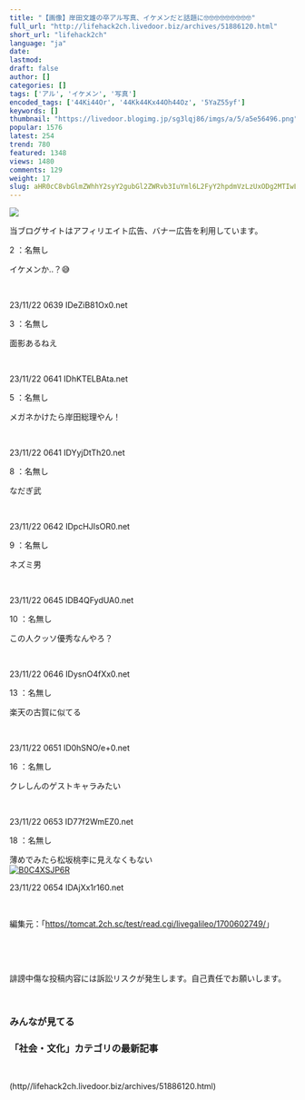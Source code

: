 ```yaml
---
title: "【画像】岸田文雄の卒アル写真、イケメンだと話題に🤓🤓🤓🤓🤓🤓🤓🤓🤓"
full_url: "http://lifehack2ch.livedoor.biz/archives/51886120.html"
short_url: "lifehack2ch"
language: "ja"
date: 
lastmod: 
draft: false
author: []
categories: []
tags: ['アル', 'イケメン', '写真']
encoded_tags: ['44Ki44Or', '44Kk44Kx44Oh44Oz', '5YaZ55yf']
keywords: []
thumbnail: "https://livedoor.blogimg.jp/sg3lqj86/imgs/a/5/a5e56496.png"
popular: 1576
latest: 254
trend: 780
featured: 1348
views: 1480
comments: 129
weight: 17
slug: aHR0cC8vbGlmZWhhY2syY2gubGl2ZWRvb3IuYml6L2FyY2hpdmVzLzUxODg2MTIwLmh0bWw=
---
```


![](https://livedoor.blogimg.jp/sg3lqj86/imgs/a/5/a5e56496.png)

<div><p></p> <a name='more'></a> <p>当ブログサイトはアフィリエイト広告、バナー広告を利用しています。</p> <p> </p> <p></p> <p class='t_name'>2 ：名無し</p> <p class='r1'>イケメンか‥？😅 </p><br><p>23/11/22 0639 IDeZiB81Ox0.net</p> <p class='t_name'>3 ：名無し</p> <p class='r4'>面影あるねえ </p><br><p>23/11/22 0641 IDhKTELBAta.net</p> <p class='t_name'>5 ：名無し</p> <p class='r4'>メガネかけたら岸田総理やん！ </p><br><p>23/11/22 0641 IDYyjDtTh20.net</p> <p class='t_name'>8 ：名無し</p> <p class='r4'>なだぎ武 </p><br><p>23/11/22 0642 IDpcHJIsOR0.net</p> <p class='t_name'>9 ：名無し</p> <p class='r4'>ネズミ男 </p><br><p>23/11/22 0645 IDB4QFydUA0.net</p> <p class='t_name'>10 ：名無し</p> <p class='r4'>この人クッソ優秀なんやろ？ </p><br><p>23/11/22 0646 IDysnO4fXx0.net</p> <p class='t_name'>13 ：名無し</p> <p class='r4'>楽天の古賀に似てる </p><br><p>23/11/22 0651 ID0hSNO/e+0.net</p> <p class='t_name'>16 ：名無し</p> <p class='r4'>クレしんのゲストキャラみたい </p><br><p>23/11/22 0653 ID77f2WmEZ0.net</p> <p class='t_name'>18 ：名無し</p> <p class='r2'>薄めでみたら松坂桃李に見えなくもない<br><a href='https//www.amazon.co.jp/dp/B0C4XSJP6R/?tag=nishiky24-22' target='_blank'><img src='https//m.media-amazon.com/images/I/51e3lf3isAL._SL500_.jpg' alt='B0C4XSJP6R' border='0'></a> </p><p>23/11/22 0654 IDAjXx1r160.net</p> <br><p class='p_url'>編集元：「<a href='https//tomcat.2ch.sc/test/read.cgi/livegalileo/1700602749/' target='_blank'>https//tomcat.2ch.sc/test/read.cgi/livegalileo/1700602749/</a>」</p> <br clear='all'><p id='ad2'></p> <p> </p> <p></p> <br clear='all'> <p> </p> <p></p> <p>誹謗中傷な投稿内容には訴訟リスクが発生します。自己責任でお願いします。</p> <br clear='all'> <h3>みんなが見てる</h3> <h3>「社会・文化」カテゴリの最新記事</h3> <ul id='ldblog_related_articles_2050ee30_10024302'></ul> <p></p> <br clear='all'> </div>

(http//lifehack2ch.livedoor.biz/archives/51886120.html)

